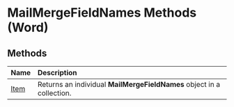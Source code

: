 
# MailMergeFieldNames Methods (Word)

## Methods



|**Name**|**Description**|
|:-----|:-----|
|[Item](c8907f5e-a82b-c47d-8690-7586f25b975e.md)|Returns an individual  **MailMergeFieldNames** object in a collection.|
